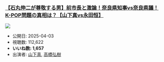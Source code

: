### [【石丸伸二が尊敬する男】前市長と激論！奈良県知事vs奈良県議！K-POP問題の真相は？【山下真vs永田恒】](https://www.youtube.com/watch?v=pSOPJHdu0ww)
[![](https://img.youtube.com/vi/pSOPJHdu0ww/sddefault.jpg)](https://www.youtube.com/watch?v=pSOPJHdu0ww)
-   公開日: 2025-04-03
-   視聴数: 112,622
-   **いいね数: 1,657**
-   出演者: [山下真](/rehacq_fan/people/山下真 "wikilink"), [高橋弘樹](/rehacq_fan/people/高橋弘樹 "wikilink")
